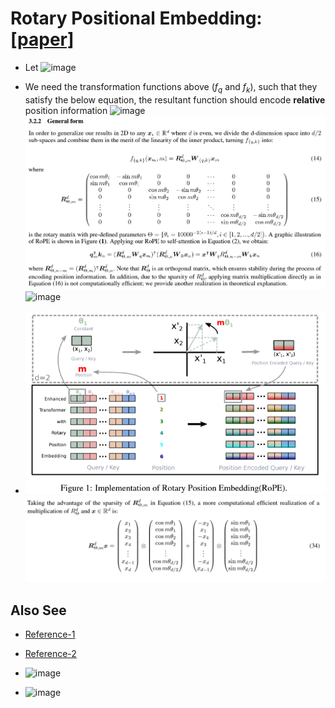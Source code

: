 # Rotary Positional Embedding: [[paper]](https://arxiv.org/pdf/2104.09864v5.pdf)
* Let
  ![image](https://github.com/user-attachments/assets/e10b2a9d-37d6-467d-b728-7d8f5906a13f)
* We need the transformation functions above ($f_q$ and $f_k$), such that they satisfy the below equation, the resultant function should encode **relative** position information
  ![image](https://github.com/user-attachments/assets/5d9538aa-d3bf-4c25-b2b8-3d1cd78ceb5f)
  ![1.png](rope3.png)
  ![image](https://github.com/user-attachments/assets/8e679770-6483-4cba-b530-36fa5cc90ddc)

* ![2.png](rope2.png)
  ![3.png](rope1.png)


## Also See
* [Reference-1](https://github.com/ZhuiyiTechnology/roformer/tree/main?tab=readme-ov-file#implementation)
* [Reference-2](https://github.com/facebookresearch/llama/blob/ef351e9cd9496c579bf9f2bb036ef11bdc5ca3d2/llama/model.py#L80C1-L161C50)

* ![image](https://github.com/user-attachments/assets/1aca7332-12f1-4155-8183-37b2168d6b51)
* ![image](https://github.com/user-attachments/assets/d260e4e8-02c7-40d8-b863-c915963c7e12)
